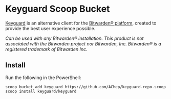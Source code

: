 # Keyguard Scoop Bucket

[Keyguard](https://github.com/AChep/keyguard-app) is an alternative client for the [Bitwarden® platform](https://bitwarden.com/), created to provide the best user experience possible.

_Can be used with any Bitwarden® installation. This product is not associated with the Bitwarden project nor Bitwarden, Inc. Bitwarden® is a registered trademark of Bitwarden Inc._

## Install

Run the following in the PowerShell:

```pwsh
scoop bucket add keyguard https://github.com/AChep/keyguard-repo-scoop
scoop install keyguard/keyguard
```
